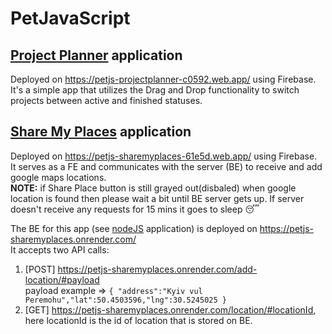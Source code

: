 # PetJavaScript
## [Project Planner](projectPlanner) application
Deployed on https://petjs-projectplanner-c0592.web.app/ using Firebase.  
It's a simple app that utilizes the Drag and Drop functionality to switch projects between active and finished statuses.

## [Share My Places](shareMyPlaces) application
Deployed on https://petjs-sharemyplaces-61e5d.web.app/ using Firebase.  
It serves as a FE and communicates with the server (BE) to receive and add google maps locations.  
**NOTE:** if Share Place button is still grayed out(disbaled) when google location is found then please wait a bit until BE server gets up. If server doesn't receive any requests for 15 mins it goes to sleep 😴

The BE for this app (see [nodeJS](nodeJS) application) is deployed on https://petjs-sharemyplaces.onrender.com/  
It accepts two API calls:
1) [POST] https://petjs-sharemyplaces.onrender.com/add-location/#payload  
payload example => ```{ "address":"Kyiv vul Peremohu","lat":50.4503596,"lng":30.5245025 }```
2) [GET] https://petjs-sharemyplaces.onrender.com/location/#locationId, here locationId is the id of location that is stored on BE.
